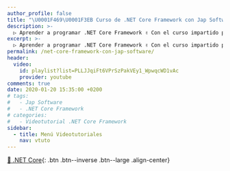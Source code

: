 ```yaml
---
author_profile: false
title: "\U0001F469‍\U0001F3EB Curso de .NET Core Framework con Jap Software"
description: >-
  ▷ Aprender a programar .NET Core Framework ✌️ Con el curso impartido por Jap Software
excerpt: >-
  ▷ Aprender a programar .NET Core Framework ✌️ Con el curso impartido por Jap Software
permalink: /net-core-framework-con-jap-software/
header:
  video:
    id: playlist?list=PLLJJqiFt6VPrSzPakVEy1_WpwqcWD1vAc
    provider: youtube
comments: true
date: 2020-01-20 15:35:00 +0200
# tags:
#   - Jap Software
#   - .NET Core Framework
# categories:
#   - Videotutorial .NET Core Framework
sidebar:
  - title: Menú Videotutoriales
    nav: vtuto
---
```


[🚀 .NET Core](/cursos-tecnologia/#net-core){: .btn .btn--inverse .btn--large .align-center}
